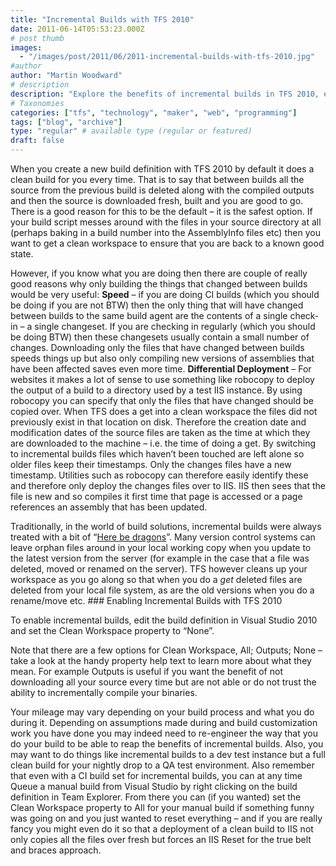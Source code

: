 ```yaml
---
title: "Incremental Builds with TFS 2010"
date: 2011-06-14T05:53:23.000Z
# post thumb
images:
  - "/images/post/2011/06/2011-incremental-builds-with-tfs-2010.jpg"
#author
author: "Martin Woodward"
# description
description: "Explore the benefits of incremental builds in TFS 2010, enhancing speed and deployment efficiency by compiling only changed files."
# Taxonomies
categories: ["tfs", "technology", "maker", "web", "programming"]
tags: ["blog", "archive"]
type: "regular" # available type (regular or featured)
draft: false
---
```

When you create a new build definition with TFS 2010 by default it does a clean build for you every time.  That is to say that between builds all the source from the previous build is deleted along with the compiled outputs and then the source is downloaded fresh, built and you are good to go.  There is a good reason for this to be the default – it is the safest option.  If your build script messes around with the files in your source directory at all (perhaps baking in a build number into the AssemblyInfo files etc) then you want to get a clean workspace to ensure that you are back to a known good state.  

However, if you know what you are doing then there are couple of really good reasons why only building the things that changed between builds would be very useful:     **Speed** – if you are doing CI builds (which you should be doing if you are not BTW) then the only thing that will have changed between builds to the same build agent are the contents of a single check-in – a single changeset.  If you are checking in regularly (which you should be doing BTW) then these changesets usually contain a small number of changes.  Downloading only the files that have changed between builds speeds things up but also only compiling new versions of assemblies that have been affected saves even more time.    **Differential Deployment** – For websites it makes a lot of sense to use something like robocopy to deploy the output of a build to a directory used by a test IIS instance.  By using robocopy you can specify that only the files that have changed should be copied over.  When TFS does a get into a clean workspace the files did not previously exist in that location on disk.  Therefore the creation date and modification dates of the source files are taken as the time at which they are downloaded to the machine – i.e. the time of doing a get.  By switching to incremental builds files which haven’t been touched are left alone so older files keep their timestamps.  Only the changes files have a new timestamp.  Utilities such as robocopy can therefore easily identify these and therefore only deploy the changes files over to IIS.  IIS then sees that the file is new and so compiles it first time that page is accessed or a page references an assembly that has been updated.   

Traditionally, in the world of build solutions, incremental builds were always treated with a bit of “[Here be dragons](http://en.wikipedia.org/wiki/Here_be_dragons)”.  Many version control systems can leave orphan files around in your local working copy when you update to the latest version from the server (for example in the case that a file was deleted, moved or renamed on the server).  TFS however cleans up your workspace as you go along so that when you do a *get* deleted files are deleted from your local file system, as are the old versions when you do a rename/move etc.  ### Enabling Incremental Builds with TFS 2010  

To enable incremental builds, edit the build definition in Visual Studio 2010 and set the Clean Workspace property to “None”.  

Note that there are a few options for Clean Workspace, All; Outputs; None – take a look at the handy property help text to learn more about what they mean. For example Outputs is useful if you want the benefit of not downloading all your source every time but are not able or do not trust the ability to incrementally compile your binaries.  

Your mileage may vary depending on your build process and what you do during it.  Depending on assumptions made during and build customization work you have done you may indeed need to re-engineer the way that you do your build to be able to reap the benefits of incremental builds.  Also, you may want to do things like incremental builds to a dev test instance but a full clean build for your nightly drop to a QA test environment.  Also remember that even with a CI build set for incremental builds, you can at any time Queue a manual build from Visual Studio by right clicking on the build definition in Team Explorer.  From there you can (if you wanted) set the Clean Workspace property to All for your manual build if something funny was going on and you just wanted to reset everything – and if you are really fancy you might even do it so that a deployment of a clean build to IIS not only copies all the files over fresh but forces an IIS Reset for the true belt and braces approach.